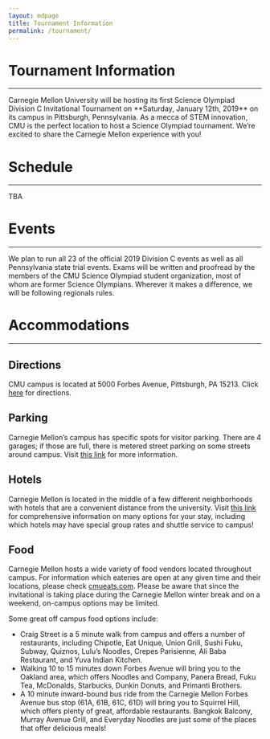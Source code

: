 ```yaml
---
layout: mdpage
title: Tournament Information
permalink: /tournament/
---
```


# Tournament Information
<hr>
Carnegie Mellon University will be hosting its first Science Olympiad Division C Invitational Tournament on **Saturday, January 12th, 2019** on its campus in Pittsburgh, Pennsylvania. As a mecca of STEM innovation, CMU is the perfect location to host a Science Olympiad tournament.
We’re excited to share the Carnegie Mellon experience with you!

# Schedule
<hr>
TBA

# Events
<hr>
We plan to run all 23 of the official 2019 Division C events as well as all Pennsylvania state trial events. Exams will be written and proofread by the members of the CMU Science Olympiad
student organization, most of whom are former Science Olympians. Wherever it makes a difference, we will be following regionals rules.

# Accommodations
<hr>

## Directions

CMU campus is located at 5000 Forbes Avenue, Pittsburgh, PA 15213. Click [here](https://www.google.com/maps?saddr=My+Location&daddr=Carnegie+Mellon+University) for directions.

## Parking

Carnegie Mellon’s campus has specific spots for visitor parking. There are 4 garages; if those are full, there is metered street parking on some streets around campus. Visit [this link](https://www.cmu.edu/visit/maps-parking-transportation.html)
for more information.


## Hotels

Carnegie Mellon is located in the middle of a few different neighborhoods with hotels that are a convenient distance from the university. Visit [this link](https://admission.enrollment.cmu.edu/pages/accommodations) for comprehensive information on many options for your stay, including which hotels may have special group rates and shuttle service to campus!

## Food

Carnegie Mellon hosts a wide variety of food vendors located throughout campus. For information which eateries are open at any given time and their locations, please check [cmueats.com](cmueats.com). Please be aware that since the invitational is taking place during the Carnegie Mellon winter break and on a weekend, on-campus options may be limited.

Some great off campus food options include:

- Craig Street is a 5 minute walk from campus and offers a number of restaurants, including Chipotle, Eat Unique, Union Grill, Sushi Fuku, Subway, Quiznos, Lulu’s Noodles, Crepes Parisienne, Ali Baba Restaurant, and Yuva Indian Kitchen.
- Walking 10 to 15 minutes down Forbes Avenue will bring you to the Oakland area, which offers Noodles and Company, Panera Bread, Fuku Tea, McDonalds, Starbucks, Dunkin Donuts, and Primanti Brothers.
- A 10 minute inward-bound bus ride from the Carnegie Mellon Forbes Avenue bus stop (61A, 61B, 61C, 61D) will bring you to Squirrel Hill, which offers plenty of great, affordable restaurants. Bangkok Balcony, Murray Avenue Grill, and Everyday Noodles are just some of the places that offer delicious meals!
